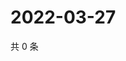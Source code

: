 # 2022-03-27

共 0 条

<!-- BEGIN WEIBO -->
<!-- 最后更新时间 Sun Mar 27 2022 21:19:28 GMT+0800 (China Standard Time) -->

<!-- END WEIBO -->
